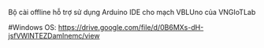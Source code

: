 Bộ cài offline hỗ trợ sử dụng Arduino IDE cho mạch VBLUno của VNGIoTLab

#Windows OS:
https://drive.google.com/file/d/0B6MXs-dH-jsfVWlNTEZDamlnemc/view
